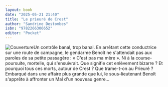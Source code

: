 ```yaml
---
layout: book
date: "2025-05-21 21:40"
title: "Le prieuré de Crest"
author: "Sandrine Destombes"
isbn: "9782266306652"
editor: "Pocket"
---
```

![Couverture](/img/9782266306652.jpeg)Un contrôle banal, trop banal. En arrêtant cette conductrice sur une route de campagne, le gendarme Benoît ne s'attendait pas aux paroles de sa petite passagère : « C'est pas ma mère ». Ni à la course-poursuite, mortelle, qui s'ensuivrait. Que signifie cet enlèvement bizarre ? Et pourquoi tous ces morts, autour de Crest ? Que trame-t-on au Prieuré ? Embarqué dans une affaire plus grande que lui, le sous-lieutenant Benoît s'apprête à affronter un Mal d'un nouveau genre...
